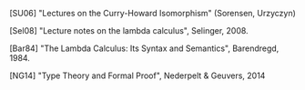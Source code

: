 [SU06] "Lectures on the Curry-Howard Isomorphism" (Sorensen, Urzyczyn)

[Sel08] "Lecture notes on the lambda calculus", Selinger, 2008.

[Bar84] "The Lambda Calculus: Its Syntax and Semantics", Barendregd, 1984.

[NG14] "Type Theory and Formal Proof", Nederpelt & Geuvers, 2014
